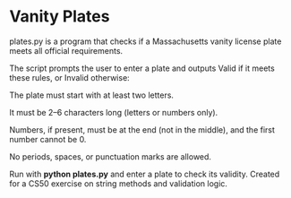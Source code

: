 # Vanity Plates

plates.py is a program that checks if a Massachusetts vanity license plate meets all official requirements.

The script prompts the user to enter a plate and outputs Valid if it meets these rules, or Invalid otherwise:

The plate must start with at least two letters.

It must be 2–6 characters long (letters or numbers only).

Numbers, if present, must be at the end (not in the middle), and the first number cannot be 0.

No periods, spaces, or punctuation marks are allowed.

Run with **python plates.py** and enter a plate to check its validity.
Created for a CS50 exercise on string methods and validation logic.